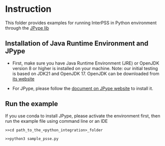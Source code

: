 # Instruction

This folder provides examples for running InterPSS in Python environment through the [JPype lib](https://jpype.readthedocs.io/en/latest/index.html)

## Installation of Java Runtime Environment and JPype
 - First, make sure you have Java Runtime Environment (JRE) or OpenJDK version 8 or higher is installed on your machine.  Note: our initial testing is based on JDK21 and OpenJDK 17.
 OpenJDK can be downloaded from [its website](https://www.openlogic.com/openjdk-downloads)

 - For JPype, please follow the [document on JPype website](https://jpype.readthedocs.io/en/latest/install.html) to install it. 

## Run the example
If you use conda to install JPype, please activate the environment first, then run the example file using command line or an IDE

`>>cd path_to_the_<python_integration>_folder`

`>>python3 sample_psse.py`
